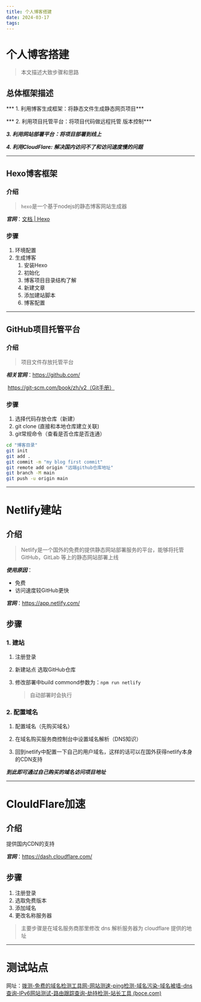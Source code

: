 ```yaml
---
title: 个人博客搭建
date: 2024-03-17
tags:
---
```


# 个人博客搭建

> 本文描述大致步骤和思路



## 总体框架描述

*** 1. 利用博客生成框架：将静态文件生成静态网页项目***

*** 2. 利用项目托管平台：将项目代码做远程托管 版本控制***

***3. 利用网站部署平台：将项目部署到线上***

***4. 利用CloudFlare: 解决国内访问不了和访问速度慢的问题***

---



## Hexo博客框架

### 介绍

> `hexo`是一个基于nodejs的静态博客网站生成器

***官网***：[文档 | Hexo](https://hexo.io/zh-cn/docs/)



### 步骤

1. 环境配置
2. 生成博客
   1. 安装Hexo
   2. 初始化
   3. 博客项目目录结构了解
   4. 新建文章
   5. 添加建站脚本
   6. 博客配置

---



## GitHub项目托管平台



### 介绍

> 项目文件存放托管平台

***相关官网***：https://github.com/ 

​                   https://git-scm.com/book/zh/v2（Git手册）



### 步骤

1. 选择代码存放仓库（新建）
2. git clone  (直接和本地仓库建立关联)
3. git常规命令（查看是否仓库是否连通）

```bash
cd "博客目录"
git init
git add .
git commit -m "my blog first commit"
git remote add origin "远端github仓库地址"
git branch -M main
git push -u origin main
```

---



# Netlify建站



## 介绍

> Netlify是一个国外的免费的提供静态网站部署服务的平台，能够将托管 GitHub，GitLab 等上的静态网站部署上线

***使用原因***：

* 免费
*  访问速度较GitHub更快

***官网***：https://app.netlify.com/



## 步骤

### 1. 建站

1. 注册登录

2. 新建站点 选取GitHub仓库

3. 修改部署中build commond参数为：`npm run netlify`  

   > 自动部署时会执行



### 2. 配置域名

1. 配置域名（先购买域名）

2. 在域名购买服务商控制台中设置域名解析（DNS知识）

3. 回到netlify中配置一下自己的用户域名，这样的话可以在国外获得netlify本身的CDN支持

   

***到此即可通过自己购买的域名访问项目地址*** 

---



# ClouldFlare加速



## 介绍

提供国内CDN的支持

***官网***：https://dash.cloudflare.com/



## 步骤

1. 注册登录
2. 选取免费版本
3. 添加域名
4. 更改名称服务器

> 主要步骤是在域名服务商那里修改 dns 解析服务器为 cloudflare 提供的地址



---

# 测试站点

网址：[拨测-免费的域名检测工具网-网站测速-ping检测-域名污染-域名被墙-dns查询-IPv6网站测试-路由跟踪查询-劫持检测-站长工具 (boce.com)](https://www.boce.com/)

